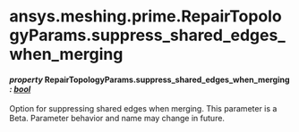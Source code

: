 # ansys.meshing.prime.RepairTopologyParams.suppress_shared_edges_when_merging

#### *property* RepairTopologyParams.suppress_shared_edges_when_merging *: [bool](https://docs.python.org/3.11/library/functions.html#bool)*

Option for suppressing shared edges when merging.
This parameter is a Beta. Parameter behavior and name may change in future.

<!-- !! processed by numpydoc !! -->
